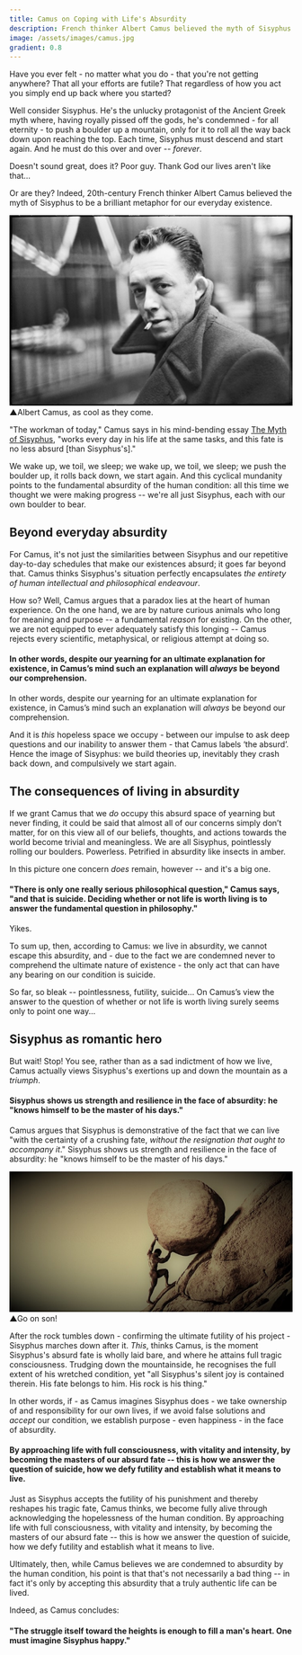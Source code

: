 ```yaml
---
title: Camus on Coping with Life's Absurdity
description: French thinker Albert Camus believed the myth of Sisyphus to be a brilliant metaphor for our everyday existence -- and a perfect encapsulation of all human intellectual and philosophical endeavour.
image: /assets/images/camus.jpg
gradient: 0.8
---
```


<p><span class="big-letter">H</span>ave you ever felt - no matter what you do - that you're not getting anywhere? That all your efforts are futile? That regardless of how you act you simply end up back where you started?</p>
<p>Well consider Sisyphus. He's the unlucky protagonist of the Ancient Greek myth where, having royally pissed off the gods, he's condemned - for all eternity - to push a boulder up a mountain, only for it to roll all the way back down upon reaching the top. Each time, Sisyphus must descend and start again. And he must do this over and over -- <i>forever</i>.</p>
<p>Doesn't sound great, does it? Poor guy. Thank God our lives aren't like that…</p>
<p>Or are they? Indeed, 20th-century French thinker Albert Camus believed the myth of Sisyphus to be a brilliant metaphor for our everyday existence.</p>
<p class="caption"><img class="full-width" src="/assets/images/albertcamus.jpg" alt="Albert Camus">
<span class="caption-pointer">▲</span>Albert Camus, as cool as they come.</p>
<p>"The workman of today," Camus says in his mind-bending essay <a href="https://www.goodreads.com/book/show/11987.The_Myth_of_Sisyphus_and_Other_Essays" target="_blank">The Myth of Sisyphus</a>, "works every day in his life at the same tasks, and this fate is no less absurd [than Sisyphus's]."</p>
<p>We wake up, we toil, we sleep; we wake up, we toil, we sleep; we push the boulder up, it rolls back down, we start again. And this cyclical mundanity points to the fundamental absurdity of the human condition: all this time we thought we were making progress -- we're all just Sisyphus, each with our own boulder to bear. </p>
<h2>Beyond everyday absurdity</h2>
<p><span class="big-letter">F</span>or Camus, it's not just the similarities between Sisyphus and our repetitive day-to-day schedules that make our existences absurd; it goes far beyond that. Camus thinks Sisyphus's situation perfectly encapsulates <i>the entirety of human intellectual and philosophical endeavour</i>.</p>
<p>How so? Well, Camus argues that a paradox lies at the heart of human experience. On the one hand, we are by nature curious animals who long for meaning and purpose -- a fundamental <i>reason</i> for existing. On the other, we are not equipped to ever adequately satisfy this longing -- Camus rejects every scientific, metaphysical, or religious attempt at doing so.</p>
<h4 class="blockquote fade-right">In other words, despite our yearning for an ultimate explanation for existence, in Camus’s mind such an explanation will <i>always</i> be beyond our comprehension.</h4>
<p>In other words, despite our yearning for an ultimate explanation for existence, in Camus’s mind such an explanation will <i>always</i> be beyond our comprehension.</p>
<p>And it is <i>this</i> hopeless space we occupy - between our impulse to ask deep questions and our inability to answer them - that Camus labels ‘the absurd’. Hence the image of Sisyphus: we build theories up, inevitably they crash back down, and compulsively we start again.</p>
<h2>The consequences of living in absurdity</h2>
<p><span class="big-letter">I</span>f we grant Camus that we <i>do</i> occupy this absurd space of yearning but never finding, it could be said that almost all of our concerns simply don’t matter, for on this view all of our beliefs, thoughts, and actions towards the world become trivial and meaningless. We are all Sisyphus, pointlessly rolling our boulders. Powerless. Petrified in absurdity like insects in amber.</p>
<p>In this picture one concern <i>does</i> remain, however -- and it's a big one.</p>
<h4 class="blockquote fade-right">"There is only one really serious philosophical question," Camus says, "and that is suicide. Deciding whether or not life is worth living is to answer the fundamental question in philosophy."</h4>
<p>Yikes.</p>
<p>To sum up, then, according to Camus: we live in absurdity, we cannot escape this absurdity, and - due to the fact we are condemned never to comprehend the ultimate nature of existence - the only act that can have any bearing on our condition is suicide.</p>
<p>So far, so bleak -- pointlessness, futility, suicide… On Camus’s view the answer to the question of whether or not life is worth living surely seems only to point one way...</p>
<h2>Sisyphus as romantic hero</h2>
<p>But wait! Stop! You see, rather than as a sad indictment of how we live, Camus actually views Sisyphus's exertions up and down the mountain as a <i>triumph</i>.</p>
<h4 class="blockquote fade-right">Sisyphus shows us strength and resilience in the face of absurdity: he "knows himself to be the master of his days."</h4>
<p>Camus argues that Sisyphus is demonstrative of the fact that we can live "with the certainty of a crushing fate, <i>without the resignation that ought to accompany it</i>." Sisyphus shows us strength and resilience in the face of absurdity: he "knows himself to be the master of his days."</p>
<p class="caption"><img class="full-width" src="/assets/images/Sisyphus.jpg" alt="Sisyphus">
<span class="caption-pointer">▲</span>Go on son!</p>
<p>After the rock tumbles down - confirming the ultimate futility of his project - Sisyphus marches down after it. <i>This</i>, thinks Camus, is the moment Sisyphus's absurd fate is wholly laid bare, and where he attains full tragic consciousness. Trudging down the mountainside, he recognises the full extent of his wretched condition, yet "all Sisyphus's silent joy is contained therein. His fate belongs to him. His rock is his thing."</p>
<p>In other words, if - as Camus imagines Sisyphus does - we take ownership of and responsibility for our own lives, if we avoid false solutions and <i>accept</i> our condition, we establish purpose - even happiness - in the face of absurdity.</p>
<h4 class="blockquote fade-right">By approaching life with full consciousness, with vitality and intensity, by becoming the masters of our absurd fate -- this is how we answer the question of suicide, how we defy futility and establish what it means to live.</h4>
<p>Just as Sisyphus accepts the futility of his punishment and thereby reshapes his tragic fate, Camus thinks, we become fully alive through acknowledging the hopelessness of the human condition. By approaching life with full consciousness, with vitality and intensity, by becoming the masters of our absurd fate -- this is how we answer the question of suicide, how we defy futility and establish what it means to live.</p>
<p>Ultimately, then, while Camus believes we are condemned to absurdity by the human condition, his point is that that's not necessarily a bad thing -- in fact it's only by accepting this absurdity that a truly authentic life can be lived.</p>
<p>Indeed, as Camus concludes:</p>
<h4 class="blockquote fade-right">"The struggle itself toward the heights is enough to fill a man's heart. One must imagine Sisyphus happy."</h4>